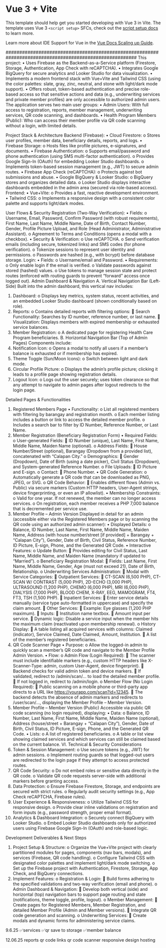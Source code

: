 # Vue 3 + Vite

This template should help get you started developing with Vue 3 in Vite. The template uses Vue 3 `<script setup>` SFCs, check out the [script setup docs](https://v3.vuejs.org/api/sfc-script-setup.html#sfc-script-setup) to learn more.

Learn more about IDE Support for Vue in the [Vue Docs Scaling up Guide](https://vuejs.org/guide/scaling-up/tooling.html#ide-support).


########################################################################################################
This project:
•	Uses Firebase as the Backend-as-a-Service platform (Firestore, Storage, Authentication, App Check with reCAPTCHA).
•	Integrates Google BigQuery for secure analytics and Looker Studio for data visualization.
•	Implements a modern frontend stack with Vue+Vite and Tailwind CSS (using the color palettes: slate, gray, zinc, neutral, and stone with light/dark mode support).
•	Offers robust, token-based authentication and precise role-based access so that sensitive actions and data (e.g., underwriting services and private member profiles) are only accessible to authorized admin users.
The application serves two main user groups:
•	Admin Users: With full access to registration, reports, member management, underwriting services, QR code scanning, and dashboards.
•	Health Program Members (Public): Who can access their member profile via QR code scanning without a login, with limited details.

Project Stack & Architecture
Backend (Firebase):
•	Cloud Firestore:
o	Stores user profiles, member data, beneficiary details, reports, and logs.
•	Firebase Storage:
o	Hosts files like profile pictures, e-signatures, and documents.
•	Firebase Authentication:
o	Supports email/password and phone authentication (using SMS multi-factor authentication).
o	Provides Google Sign-In (OAuth) for embedding Looker Studio dashboards.
o	Implements token-based session management (e.g., JWT) to secure admin routes.
•	Firebase App Check (reCAPTCHA):
o	Protects against bot submissions and abuse.
•	Google BigQuery & Looker Studio:
o	BigQuery stores and organizes detailed data.
o	Looker Studio displays interactive dashboards embedded in the admin area (secured via role-based access).
Frontend:
•	Vue+Vite:
o	Provides a fast, reactive development environment.
•	Tailwind CSS:
o	Implements a responsive design with a consistent color palette and supports light/dark modes.

User Flows & Security
Registration (Two-Way Verification):
•	Fields:
o	Username, Email, Password, Confirm Password (with robust requirements), First Name, Last Name, Middle Name, Date of Birth, Contact Number, Gender, Profile Picture Upload, and Role (Head Administrator, Administrative Assistant).
o	Agreement to Terms and Conditions (opens a modal with a checkbox).
•	Security & Verification:
o	Use reCAPTCHA.
o	Send verification emails (including secure, tokenized links) and SMS codes (for phone verification).
o	Tokenize sessions to represent user identity and permissions.
o	Passwords are hashed (e.g., with bcrypt) before database storage.
Login:
•	Fields:
o	Username/email and Password.
•	Requirements:
o	Only enable login if the email is verified.
o	Validate passwords against stored (hashed) values.
o	Use tokens to manage session state and protect routes (enforced with routing guards to prevent “forward” access once logged out).
Admin Dashboard & Navigation
A. Vertical Navigation Bar (Left-Side)
Built into the admin dashboard, this vertical nav includes:
1.	Dashboard:
o	Displays key metrics, system status, recent activities, and an embedded Looker Studio dashboard (shown conditionally based on role).
2.	Reports:
o	Contains detailed reports with filtering options:
	Search Functionality: Searches by ID number, reference number, or last name.
	Visualization: Displays members with expired membership or exhausted service balances.
3.	Member Registration:
o	A dedicated page for registering Health Care Program beneficiaries.
B. Horizontal Navigation Bar (Top of Admin Pages)
Components include:
1.	Notification Icon:
o	Opens a modal to notify all users if a member’s balance is exhausted or if membership has expired.
2.	Theme Toggle (Sun/Moon Icons):
o	Switch between light and dark mode.
3.	Circular Profile Picture:
o	Displays the admin’s profile picture; clicking it leads to a profile page showing registration details.
4.	Logout Icon:
o	Logs out the user securely; uses token clearance so that any attempt to navigate to admin pages after logout redirects to the login page.

Detailed Pages & Functionalities
1. Registered Members Page
•	Functionality:
o	List all registered members with filtering by barangay and registration month.
o	Each member listing includes a button or link to access the detailed member profile.
o	Includes a search bar to filter by ID Number, Reference Number, or Last Name.
2. Member Registration (Beneficiary Registration Form)
•	Required Fields:
o	User-generated Fields:
	ID Number (unique), Last Name, First Name, Middle Name, Maiden Name (optional).
o	Address Fields:
	House Number/Street (optional), Barangay (Dropdown from a provided list), concatenated with “Calapan City.”
o	Demographics:
	Gender (Dropdown), Date of Birth (using a date picker), Civil Status (Dropdown), and System-generated Reference Number.
o	File Uploads:
	ID Picture and E-sign.
o	Contact:
	Phone Number.
•	QR Code Generation:
o	Automatically generate a QR code that can be downloaded as PNG, JPEG, or SVG.
o	QR Code Behavior:
	Enables different flows (Admin vs. Public) via secure markers (Custom HTTP headers, User-Agent strings, device fingerprinting, or even an IP allowlist).
•	Membership Constraints:
o	Valid for one year. If not renewed, the member can no longer access services.
o	On registration, each member receives a PHP 7,000 balance that is decremented per service use.
3. Member Profile – Admin Version
Displayed in detail for an admin (accessible either via the Registered Members page or by scanning the QR code using an authorized admin scanner):
•	Displayed Details:
o	Balance, ID Number, Last Name, First Name, Middle Name, Maiden Name, Address (with house number/street [if provided] + Barangay + “Calapan City”), Gender, Date of Birth, Civil Status, Reference Number, ID Picture, E-sign, Phone, and the Generated QR Code.
•	Interactive Features:
o	Update Button:
	Provides editing for Civil Status, Last Name, Middle Name, and Maiden Name (mandatory if updated to “Married”).
o	Beneficiary Registration Modal:
	Fields: Last Name, First Name, Middle Name, Gender, Age (must not exceed 21), Date of Birth, Relationship.
o	Underwriting Services Administration:
	Modal with Service Categories:
	Outpatient Services:
	CT-SCAN (6,500 PHP), CT-SCAN W/ CONTRAST (5,000 PHP), 2D-ECHO (3,000 PHP), ULTRASOUND (1,200 PHP), CHEMO (6,000 PHP), MRI (6,000 PHP), DIALYSIS (7,000 PHP), BLOOD CHEM, X-RAY, EEG, MAMOGRAM, FT4, FT3, TSH (1,500 PHP).
	Inpatient Services:
	Enter service details manually (service type auto-formatted in uppercase) and specify the claim amount.
	Other Services:
	Example: Eye glasses (1,200 PHP maximum).
	Inputs:
	Institution name textbox.
	Amount input per service.
	Dynamic logic: Disable a service input when the member hits the maximum claim (reactivated upon membership renewal).
o	History Display:
	A table listing all acquired services with columns: Claimed (indicator), Service Claimed, Date Claimed, Amount, Institution.
	A list of the member’s registered beneficiaries.
4. QR Code Scanner Page
•	Purpose:
o	Allow the logged-in admin to quickly scan a member’s QR code and navigate to the Member Profile Admin Version.
•	Flow:
o	Admin Flow (Login Required):
	The scanner must include identifiable markers (e.g., custom HTTP headers like X-Scanner-Type: admin, custom User-Agent, device fingerprint).
	Backend checks for valid admin token and device markers.
	If validated, redirect to /admin/scan/... to load the detailed member profile.
	If not logged in, redirect to /admin/login.
o	Member Flow (No Login Required):
	Public scanning on a mobile phone or third-party app directs to a URL like https://yourapp.com/scan?id=12345.
	The backend detects the absence of admin markers and redirects to /user/scan/..., displaying the Member Profile – Member Version.
5. Member Profile – Member Version (Public)
Accessible via public QR code scanning (no login required), displaying:
•	Data:
o	Balance, ID Number, Last Name, First Name, Middle Name, Maiden Name (optional), Address (house/street + Barangay + “Calapan City”), Gender, Date of Birth, Civil Status, ID Picture, E-sign, Phone, and the Generated QR Code.
•	Lists:
o	A list of registered beneficiaries.
o	A table or list view showing claimed services and which services can still be claimed based on the current balance.
VI. Technical & Security Considerations
1.	Token & Session Management:
o	Use secure tokens (e.g., JWT) for admin sessions.
o	Implement routing guards so that logged-out users are redirected to the login page if they attempt to access protected routes.
2.	QR Code Security:
o	Do not embed roles or sensitive data directly in the QR code.
o	Validate QR code requests server-side with additional markers before granting access.
3.	Data Protection:
o	Ensure Firebase Firestore, Storage, and endpoints are secured with strict rules.
o	Regularly audit security settings (e.g., App Check reCAPTCHA, Firebase rules).
4.	User Experience & Responsiveness:
o	Utilize Tailwind CSS for responsive design.
o	Provide clear inline validations on registration and form inputs (e.g., password strength, proper email format).
5.	Analytics & Dashboard Integration:
o	Securely connect BigQuery with Looker Studio.
o	Embed Looker Studio dashboards only for authorized users using Firebase Google Sign-In (OAuth) and role-based logic.

Development Deliverables & Next Steps
1.	Project Setup & Structure:
o	Organize the Vue+Vite project with clearly partitioned modules for pages, components (nav bars, modals), and services (Firebase, QR code handling).
o	Configure Tailwind CSS with designated color palettes and implement light/dark mode switching.
o	Set up the Firebase project with Authentication, Firestore, Storage, App Check, and BigQuery connections.
2.	Implement Features:
o	Registration & Login:
	Build forms adhering to the specified validations and two-way verification (email and phone).
o	Admin Dashboard & Navigation:
	Develop both vertical (side) and horizontal (top) navigation bars to support page routing and state (notifications, theme toggle, profile, logout).
o	Member Management:
	Create pages for Registered Members, Member Registration, and detailed Member Profile (Admin and Member versions).
	Integrate QR code generation and scanning.
o	Underwriting Services:
	Create modals and dynamic forms for administering service claims.




9.6.25
✅services
✅qr save to storage
✅member balance

12.06.25
reports
qr code links
qr code scanner
responsive design
hosting

